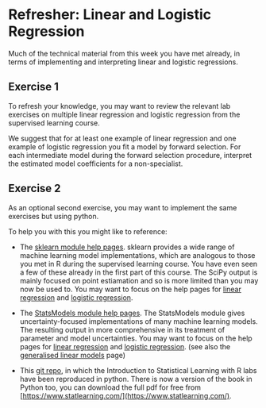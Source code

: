 # Refresher: Linear and Logistic Regression 

Much of the technical material from this week you have met already, in terms of implementing and interpreting linear and logistic regressions.

## Exercise 1

To refresh your knowledge, you may want to review the relevant lab exercises on multiple linear regression and logistic regression from the supervised learning course.

We suggest that for at least one example of linear regression and one example of logistic regression you fit a model by forward selection. For each intermediate model during the forward selection procedure, interpret the estimated model coefficients for a non-specialist.

## Exercise 2

As an optional second exercise, you may want to implement the same exercises but using python.

To help you with this you might like to reference:

- The [sklearn module help pages](https://scikit-learn.org/stable/index.html). sklearn provides a wide range of machine learning model implementations, which are analogous to those you met in R during the supervised learning course. You have even seen a few of these already in the first part of this course. The SciPy output is mainly focused on point estiamation and so is more limited than you may now be used to. You may want to focus on the help pages for [linear regression](https://scikit-learn.org/stable/modules/generated/sklearn.linear_model.LinearRegression.html) and [logistic regression](https://scikit-learn.org/stable/modules/generated/sklearn.linear_model.LogisticRegression.html).

- The [StatsModels module help pages](https://www.statsmodels.org/stable/index.html). The StatsModels module gives uncertainty-focused implementations of many machine learning models. The resulting output in more comprehensive in its treatment of parameter and model uncertainties. You may want to focus on the help pages for [linear regression](https://www.statsmodels.org/stable/examples/notebooks/generated/ols.html) and [logistic regression](https://www.statsmodels.org/stable/generated/statsmodels.discrete.discrete_model.Logit.html?highlight=logit#statsmodels.discrete.discrete_model.Logit). (see also the [generalised linear models](https://www.statsmodels.org/stable/glm.html) page)

- This [git repo](https://github.com/emredjan/ISL-python), in which the Introduction to Statistical Learning with R labs have been reproduced in python. There is now a version of the book in Python too, you can download the full pdf for free from [https://www.statlearning.com/](https://www.statlearning.com/). 